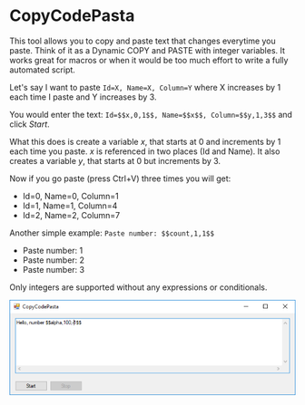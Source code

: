 CopyCodePasta
=============

This tool allows you to copy and paste text that changes everytime you paste. Think of it as a Dynamic COPY and PASTE with integer variables. It works great for macros or when it would be too much effort to write a fully automated script.

Let's say I want to paste `Id=X, Name=X, Column=Y` where X increases by 1 each time I paste and Y increases by 3.

You would enter the text: `Id=$$x,0,1$$, Name=$$x$$, Column=$$y,1,3$$` and click *Start*.

What this does is create a variable *x*, that starts at 0 and increments by 1 each time you paste. *x* is referenced in two places (Id and Name). It also creates a variable *y*, that starts at 0 but increments by 3.

Now if you go paste (press Ctrl+V) three times you will get:
 - Id=0, Name=0, Column=1
 - Id=1, Name=1, Column=4
 - Id=2, Name=2, Column=7

Another simple example: `Paste number: $$count,1,1$$`
- Paste number: 1
- Paste number: 2
- Paste number: 3


Only integers are supported without any expressions or conditionals.

![Screenshot of CopyCodePasta](https://github.com/AZHenley/CopyCodePasta/blob/master/copycodepasta_screenshot.png "Screnshot of CopyCodePasta")

